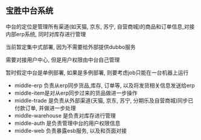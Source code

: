 ## 宝胜中台系统

中台的定位是管理所有渠道(如天猫, 京东, 苏宁, 自营商城)的商品和订单信息,对接内部erp系统, 同时对库存进行管理

当前暂定集中式部署, 因为不需要给外部提供dubbo服务

需要对接用户中心, 但是用户权限由中台自己管理

暂时假定中台是单例部署, 如果是多例部署, 则要考虑job只能在一台机器上运行

 * middle-erp 负责从erp同步货品,库存, 订单等, 以及将发货相关信息发送给erp
 * middle-item是对从erp同步过来的货品做进一步操作
 * middle-trade 是负责从外部渠道(天猫, 京东, 苏宁, 分期乐及自营商城)同步已付款订单, 并做进一步处理
 * middle-warehouse 是负责对库存进行管理
 * middle-auth 是负责管理中台的用户权限信息
 * middle-web 负责暴露esb服务, 以及和页面对接
